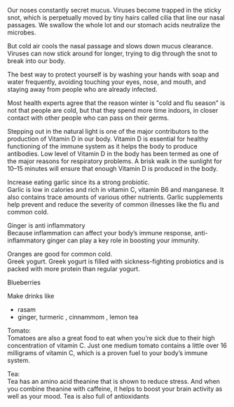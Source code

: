 Our noses constantly secret mucus. Viruses become trapped in the sticky snot, which is perpetually moved by tiny hairs called cilia that line our nasal passages. We swallow the whole lot and our stomach acids neutralize the microbes.

But cold air cools the nasal passage and slows down mucus clearance. Viruses can now stick around for longer, trying to dig through the snot to break into our body.

The best way to protect yourself is by washing your hands with soap and water frequently, avoiding touching your eyes, nose, and mouth, and staying away from people who are already infected.


Most health experts agree that the reason winter is "cold and flu season" is not that people are cold, but that they spend more time indoors, in closer contact with other people who can pass on their germs.

Stepping out in the natural light is one of the major contributors to the production of Vitamin D in our body. Vitamin D is essential for healthy functioning of the immune system as it helps the body to produce antibodies. Low level of Vitamin D in the body has been termed as one of the major reasons for respiratory problems. A brisk walk in the sunlight for 10–15 minutes will ensure that enough Vitamin D is produced in the body. 

Increase eating garlic since its a strong probiotic.  
Garlic is low in calories and rich in vitamin C, vitamin B6 and manganese. It also contains trace amounts of various other nutrients. Garlic supplements help prevent and reduce the severity of common illnesses like the flu and common cold.

Ginger is anti inflammatory  
 Because inflammation can affect your body’s immune response, anti-inflammatory ginger can play a key role in boosting your immunity.

Oranges are good for common cold.  
Greek yogurt. Greek yogurt is filled with sickness-fighting probiotics and is packed with more protein than regular yogurt. 

Blueberries

Make drinks like  
- rasam 
- ginger, turmeric , cinnammom , lemon tea

Tomato:  
Tomatoes are also a great food to eat when you’re sick due to their high concentration of vitamin C. Just one medium tomato contains a little over 16 milligrams of vitamin C, which is a proven fuel to your body’s immune system.


Tea:  
Tea has an amino acid theanine that is shown to reduce stress. And when you combine theanine with caffeine, it helps to boost your brain activity as well as your mood. Tea is also full of antioxidants
